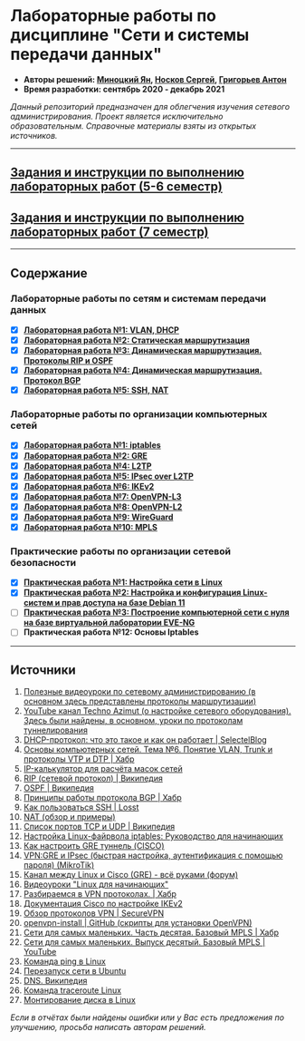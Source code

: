 # Лабораторные работы по дисциплине "Сети и системы передачи данных"

* **Авторы решений: [Миноцкий Ян](https://github.com/Yan-Minotskiy), [Носков Сергей](https://github.com/Sergey-Noskov), [Григорьев Антон](https://github.com/Zeph1rr)**
* **Время разработки: сентябрь 2020 - декабрь 2021**

*Данный репозиторий предназначен для облегчения изучения сетевого администрирования. Проект является исключительно образовательным. Справочные материалы взяты из открытых источников.*

---

## [Задания и инструкции по выполнению лабораторных работ (5-6 семестр)](https://hackmd.io/@sadykovildar/B16xYzRmw)
## [Задания и инструкции по выполнению лабораторных работ (7 семестр)](https://hackmd.io/@IgorLitvin/SJNiaFC-t)

---

## Содержание

### Лабораторные работы по сетям и системам передачи данных

- [x] [**Лабораторная работа №1: VLAN, DHCP**](./VLAN,%20DHCP.md)
- [x] [**Лабораторная работа №2: Статическая маршрутизация**](./static_routing.md)
- [x] [**Лабораторная работа №3: Динамическая маршрутизация. Протоколы RIP и OSPF**](./RIP,%20OSPF.md)
- [x] [**Лабораторная работа №4: Динамическая маршрутизация. Протокол BGP**](./BGP.md)
- [x] [**Лабораторная работа №5: SSH, NAT**](./SSH,%20NAT.md)

### Лабораторные работы по организации компьютерных сетей

- [x] [**Лабораторная работа №1: iptables**](iptables.md)
- [x] [**Лабораторная работа №2: GRE**](GRE.md)
- [x] [**Лабораторная работа №4: L2TP**](L2TP.md)
- [x] [**Лабораторная работа №5: IPsec over L2TP**](L2TP.md#настройка-ipsec)
- [x] [**Лабораторная работа №6: IKEv2**](IKEv2.md)
- [x] [**Лабораторная работа №7: OpenVPN-L3**](OpenVPN-L3.md)
- [x] [**Лабораторная работа №8: OpenVPN-L2**](OpenVPN-L2.md)
- [x] [**Лабораторная работа №9: WireGuard**](WireGuard.md)
- [x] [**Лабораторная работа №10: MPLS**](MPLS.md)

### Практические работы по организации сетевой безопасности

- [x] [**Практическая работа №1: Настройка сети в Linux**](Linux_Pt1.md)
- [x] [**Практическая работа №2: Настройка и конфигурация Linux-систем и прав доступа на базе Debian 11**](Linux_Pt2.md)
- [ ] [**Практическая работа №3: Построение компьютерной сети с нуля на базе виртуальной лаборатории EVE-NG**](Network_Design.md)
- [ ] **Практическая работа №12: Основы Iptables**
  
---

## Источники
1. [Полезные видеоуроки по сетевому администрированию (в основном здесь представлены протоколы маршрутизации)](https://www.youtube.com/watch?v=Y4l8ScRLrf4&list=PLtPJ9lKvJ4oh_w4_jtRnKE11aqeRldCFI)
2. [YouTube канал Techno Azimut (о настройке сетевого оборудования). Здесь были найдены, в основном, уроки по протоколам туннелирования](https://www.youtube.com/channel/UCZdi13zUUHa-3rTG3CMVfzQ)
3. [DHCP-протокол: что это такое и как он работает | SelectelBlog](https://selectel.ru/blog/dhcp-protocol/)
4. [Основы компьютерных сетей. Тема №6. Понятие VLAN, Trunk и протоколы VTP и DTP | Хабр](https://habr.com/ru/post/319080/)
5. [IP-калькулятор для расчёта масок сетей](https://ip-calculator.ru/)
6. [RIP (сетевой протокол) | Википедия](https://ru.wikipedia.org/wiki/RIP_(%D1%81%D0%B5%D1%82%D0%B5%D0%B2%D0%BE%D0%B9_%D0%BF%D1%80%D0%BE%D1%82%D0%BE%D0%BA%D0%BE%D0%BB))
7. [OSPF | Википедия](https://ru.wikipedia.org/wiki/OSPF)
8. [Принципы работы протокола BGP | Хабр](https://habr.com/ru/post/450814/)
9. [Как пользоваться SSH | Losst](https://losst.ru/kak-polzovatsya-ssh)
10. [NAT (обзор и примеры)](https://k.psu.ru/wiki/NAT_(%D0%BE%D0%B1%D0%B7%D0%BE%D1%80_%D0%B8_%D0%BF%D1%80%D0%B8%D0%BC%D0%B5%D1%80%D1%8B))
11. [Список портов TCP и UDP | Википедия](https://ru.wikipedia.org/wiki/%D0%A1%D0%BF%D0%B8%D1%81%D0%BE%D0%BA_%D0%BF%D0%BE%D1%80%D1%82%D0%BE%D0%B2_TCP_%D0%B8_UDP)
12. [Настройка Linux-файрвола iptables: Руководство для начинающих](https://1cloud.ru/help/linux/nastrojka_linus-firewall_iptables)
13. [Как настроить GRE туннель (CISCO)](https://community.cisco.com/t5/%D0%B1%D0%B5%D0%B7%D0%BE%D0%BF%D0%B0%D1%81%D0%BD%D0%BE%D1%81%D1%82%D1%8C-%D0%B4%D0%BE%D0%BA%D1%83%D0%BC%D0%B5%D0%BD%D1%82%D1%8B-security/%D0%BA%D0%B0%D0%BA-%D0%BD%D0%B0%D1%81%D1%82%D1%80%D0%BE%D0%B8%D1%82%D1%8C-gre-%D1%82%D1%83%D0%BD%D0%BD%D0%B5%D0%BB%D1%8C/ta-p/3145690)
14. [VPN:GRE и IPsec (быстрая настройка, аутентификация с помощью пароля) (MikroTik)](https://mikrotik.wiki/wiki/VPN:GRE_%D0%B8_IPsec_\(%D0%B1%D1%8B%D1%81%D1%82%D1%80%D0%B0%D1%8F_%D0%BD%D0%B0%D1%81%D1%82%D1%80%D0%BE%D0%B9%D0%BA%D0%B0,_%D0%B0%D1%83%D1%82%D0%B5%D0%BD%D1%82%D0%B8%D1%84%D0%B8%D0%BA%D0%B0%D1%86%D0%B8%D1%8F_%D1%81_%D0%BF%D0%BE%D0%BC%D0%BE%D1%89%D1%8C%D1%8E_%D0%BF%D0%B0%D1%80%D0%BE%D0%BB%D1%8F\)#.D0.9D.D0.B0.D1.81.D1.82.D1.80.D0.BE.D0.B9.D0.BA.D0.B0_.D0.BF.D0.B5.D1.80.D0.B2.D0.BE.D0.B3.D0.BE_.D0.BC.D0.B0.D1.80.D1.88.D1.80.D1.83.D1.82.D0.B8.D0.B7.D0.B0.D1.82.D0.BE.D1.80.D0.B0)
15. [Канал между Linux и Cisco (GRE) - всё руками (форум)](https://forum.cz6.ru/viewtopic.php?t=152)
16. [Видеоуроки "Linux для начинающих"](https://www.youtube.com/watch?v=fTtr1t7uWvU&list=PLcDkQ2Au8aVNMLee8b3RN1QXX0ZBZOYJV&index=5)
17. [Разбираемся в VPN протоколах. | Хабр](https://habr.com/ru/company/dsec/blog/499718/)
18. [Документация Cisco по настройке IKEv2](https://www.cisco.com/en/US/docs/ios-xml/ios/sec_conn_ikevpn/configuration/15-1mt/Configuring_Internet_Key_Exchange_Version_2.html)  
19. [Обзор протоколов VPN | SecureVPN](https://www.securevpn.pro/rus/blog/view/5?url=rus%2Fblog%2Fview%2F5)
20. [openvpn-install | GitHub (cкрипты для установки OpenVPN)](https://github.com/angristan/openvpn-install)
21. [Сети для самых маленьких. Часть десятая. Базовый MPLS | Хабр](https://habr.com/ru/post/246425/)
22. [Сети для самых маленьких. Выпуск десятый. Базовый MPLS | YouTube](https://www.youtube.com/watch?v=hZyfM4UZDac)
23. [Команда ping в Linux](https://losst.ru/komanda-ping-v-linux)
24. [Перезапуск сети в Ubuntu](https://losst.ru/kak-perezagruzit-set-v-ubuntu)
25. [DNS. Википедия](https://ru.wikipedia.org/wiki/DNS)
26. [Команда traceroute Linux](https://losst.ru/komanda-traceroute-linux)
27. [Монтирование диска в Linux](https://losst.ru/montirovanie-diska-v-linux)

*Если в отчётах были найдены ошибки или у Вас есть предложения по улучшению, просьба написать авторам решений.*
